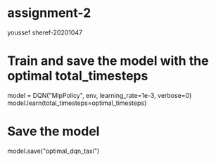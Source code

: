 # assignment-2
youssef sheref-20201047
# Train and save the model with the optimal total_timesteps
model = DQN("MlpPolicy", env, learning_rate=1e-3, verbose=0)
model.learn(total_timesteps=optimal_timesteps)

# Save the model
model.save("optimal_dqn_taxi")
